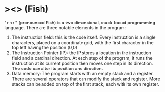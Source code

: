 # ><> (Fish)

"><>" (pronounced Fish) is a two dimensional, stack-based programming language. There are three notable elements in the program:
1. The instruction field: this is the code itself. Every instruction is a single characters, placed on a coordinate grid, with the first character in the top left having the position (0,0)
2. The Instruction Pointer (IP): the IP stores a location in the instruction field and a cardinal direction. At each step of the program, it runs the instruction at its current position then moves one step in its direction. The code can alter its position and direction. 
3. Data memory: The program starts with an empty stack and a register. There are several operators that can modify the stack and register. More stacks can be added on top of the first stack, each with its own register. 
